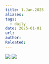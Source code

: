 ```yaml
---
title: 1.Jan.2025
aliases: 
tags:
  - daily
date: 2025-01-01
url: 
author: 
Releated:
---
```



![](https://i.imgur.com/j68RxIc.png)
![](https://i.imgur.com/TX0oUZz.png)
